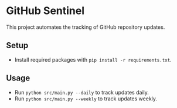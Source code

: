 # GitHub Sentinel
This project automates the tracking of GitHub repository updates.
## Setup
- Install required packages with `pip install -r requirements.txt`.
## Usage
- Run `python src/main.py --daily` to track updates daily.
- Run `python src/main.py --weekly` to track updates weekly.
